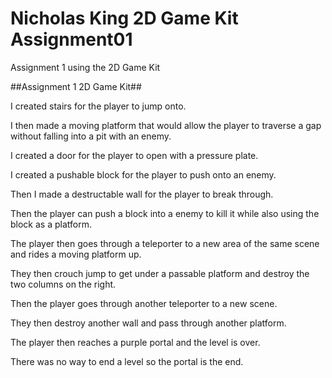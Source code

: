 # Nicholas King 2D Game Kit Assignment01
 Assignment 1 using the 2D Game Kit
 
 ##Assignment 1 2D Game Kit##
 
 I created stairs for the player to jump onto.
 
 I then made a moving platform that would allow 
 the player to traverse a gap without falling into a 
 pit with an enemy.
 
 I created a door for the player to open with a pressure plate.
 
 I created a pushable block for the player to push onto an enemy.
 
 Then I made a destructable wall for the player to break through.
 
 Then the player can push a block into a enemy to kill it while also
 using the block as a platform.
 
 The player then goes through a teleporter to a new area of the same scene
 and rides a moving platform up.
 
 They then crouch jump to get under a passable platform and destroy the two
 columns on the right.
 
 Then the player goes through another teleporter to a new scene.
 
 They then destroy another wall and pass through another platform.
 
 The player then reaches a purple portal and the level is over.
 
 There was no way to end a level so the portal is the end.
